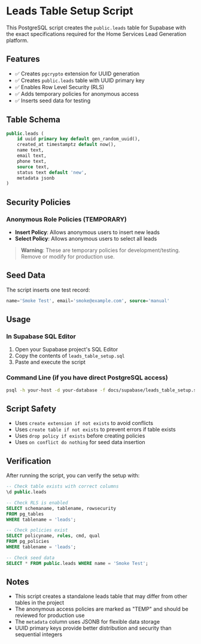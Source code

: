 # Leads Table Setup Script

This PostgreSQL script creates the `public.leads` table for Supabase with the exact specifications required for the Home Services Lead Generation platform.

## Features

- ✅ Creates `pgcrypto` extension for UUID generation
- ✅ Creates `public.leads` table with UUID primary key
- ✅ Enables Row Level Security (RLS)
- ✅ Adds temporary policies for anonymous access
- ✅ Inserts seed data for testing

## Table Schema

```sql
public.leads (
    id uuid primary key default gen_random_uuid(),
    created_at timestamptz default now(),
    name text,
    email text,
    phone text,
    source text,
    status text default 'new',
    metadata jsonb
)
```

## Security Policies

### Anonymous Role Policies (TEMPORARY)
- **Insert Policy**: Allows anonymous users to insert new leads
- **Select Policy**: Allows anonymous users to select all leads

> **Warning**: These are temporary policies for development/testing. Remove or modify for production use.

## Seed Data

The script inserts one test record:
```sql
name='Smoke Test', email='smoke@example.com', source='manual'
```

## Usage

### In Supabase SQL Editor
1. Open your Supabase project's SQL Editor
2. Copy the contents of `leads_table_setup.sql`
3. Paste and execute the script

### Command Line (if you have direct PostgreSQL access)
```bash
psql -h your-host -d your-database -f docs/supabase/leads_table_setup.sql
```

## Script Safety

- Uses `create extension if not exists` to avoid conflicts
- Uses `create table if not exists` to prevent errors if table exists
- Uses `drop policy if exists` before creating policies
- Uses `on conflict do nothing` for seed data insertion

## Verification

After running the script, you can verify the setup with:

```sql
-- Check table exists with correct columns
\d public.leads

-- Check RLS is enabled
SELECT schemaname, tablename, rowsecurity 
FROM pg_tables 
WHERE tablename = 'leads';

-- Check policies exist
SELECT policyname, roles, cmd, qual 
FROM pg_policies 
WHERE tablename = 'leads';

-- Check seed data
SELECT * FROM public.leads WHERE name = 'Smoke Test';
```

## Notes

- This script creates a standalone leads table that may differ from other tables in the project
- The anonymous access policies are marked as "TEMP" and should be reviewed for production use
- The `metadata` column uses JSONB for flexible data storage
- UUID primary keys provide better distribution and security than sequential integers